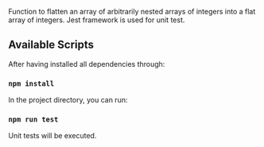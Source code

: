 Function to flatten an array of arbitrarily nested arrays of integers into a flat array of integers. Jest framework is used for unit test.

## Available Scripts

After having installed all dependencies through:

### `npm install`

In the project directory, you can run:

### `npm run test`

Unit tests will be executed.

